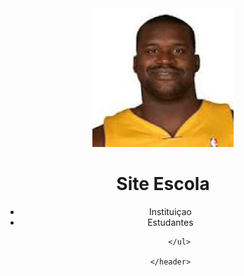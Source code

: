 <head>
    <meta charset="UTF-8">
    <meta http-equiv="X-UA-Compatible" content="IE=edge">
    <meta name="viewport" content="width=device-width, initial-scale=1.0">
    <title>Document</title>
</head>

<body>
    <header class="cabecalho">
        <img class="cabecalho-imagem" src="image 1.png" alt="image-cabecalho">
        <h1 class="cabecalho-titulo" >Site Escola</h1>
        <ul class="cabecalgo-lista" >
            <li class="cabecalho-item">Instituiçao</li>
            <li class="cabecalho-item" >Estudantes</li>

        </ul>

    </header>
</body>

</html>
